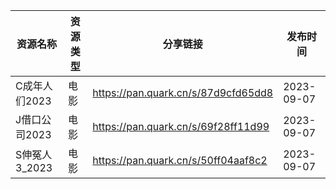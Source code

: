 | 资源名称       | 资源类型 | 分享链接                                | 发布时间       |
| ---------- | ---- | ----------------------------------- | ---------- |
| C成年人们2023  | 电影   | https://pan.quark.cn/s/87d9cfd65dd8 | 2023-09-07 |
| J借口公司2023  | 电影   | https://pan.quark.cn/s/69f28ff11d99 | 2023-09-07 |
| S伸冤人3_2023 | 电影   | https://pan.quark.cn/s/50ff04aaf8c2 | 2023-09-07 |
